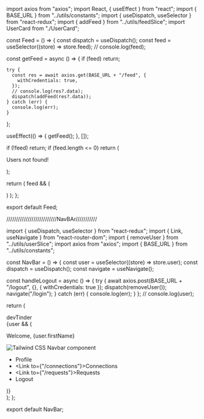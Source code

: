  import axios from "axios";
import React, { useEffect } from "react";
import { BASE_URL } from "../utils/constants";
import { useDispatch, useSelector } from "react-redux";
import { addFeed } from "../utils/feedSlice";
import UserCard from "./UserCard";

const Feed = () => {
  const dispatch = useDispatch();
  const feed = useSelector((store) => store.feed);
  // console.log(feed);

  const getFeed = async () => {
    if (feed) return;

    try {
      const res = await axios.get(BASE_URL + "/feed", {
        withCredentials: true,
      });
      // console.log(res?.data);
      dispatch(addFeed(res?.data));
    } catch (err) {
      console.log(err);
    }
  };

  useEffect(() => {
    getFeed();
  }, []);

  if (!feed) return;
  if (feed.length <= 0)
    return (
      <p className="p-4 pb-2 text-2xl opacity-70 tracking-wide mb-8 my-6 text-center font-bold">
        Users not found!
      </p>
    );

  return (
    feed && (
      <div className="flex justify-center my-12">
        <UserCard user={feed[0]} />
      </div>
    )
  );
};

export default Feed;





//////////////////////////NavBAr///////////

import { useDispatch, useSelector } from "react-redux";
import { Link, useNavigate } from "react-router-dom";
import { removeUser } from "../utils/userSlice";
import axios from "axios";
import { BASE_URL } from "../utils/constants";

const NavBar = () => {
  const user = useSelector((store) => store.user);
  const dispatch = useDispatch();
  const navigate = useNavigate();

  const handleLogout = async () => {
    try {
      await axios.post(BASE_URL + "/logout", {}, { withCredentials: true });
      dispatch(removeUser());
      navigate("/login");
    } catch (err) {
      console.log(err);
    }
  };
  // console.log(user);

  return (
    <div className="navbar bg-base-300 shadow-sm">
      <div className="flex-1">
        <Link to="/" className="btn btn-ghost text-xl">
          devTinder
        </Link>
      </div>
      {user && (
        <div className="flex gap-2 mx-4">
          <p className="my-auto mr-2 font-semibold">Welcome, {user.firstName}</p>
          <div className="dropdown dropdown-end">
            <div
              tabIndex={0}
              role="button"
              className="btn btn-ghost btn-circle avatar"
            >
              <div className="w-10 rounded-full">
                <img
                  alt="Tailwind CSS Navbar component"
                  src={user.profileUrl}
                />
              </div>
            </div>
            <ul
              tabIndex={0}
              className="menu menu-sm dropdown-content bg-base-100 rounded-box z-1 mt-3 w-52 p-2 shadow"
            >
              <li>
                <Link to="/profile" className="justify-between">
                  Profile
                </Link>
              </li>
              <li>
                <Link to={"/connections"}>Connections</Link>
              </li>
              <li>
                <Link to={"/requests"}>Requests</Link>
              </li>
              <li onClick={handleLogout}>
                <a>Logout</a>
              </li>
            </ul>
          </div>
        </div>
      )}
    </div>
  );
};

export default NavBar;
